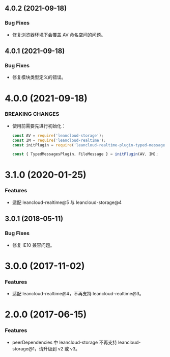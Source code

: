 <a name="4.0.2"></a>

## 4.0.2 (2021-09-18)

### Bug Fixes

- 修复浏览器环境下会覆盖 AV 命名空间的问题。

<a name="4.0.1"></a>

## 4.0.1 (2021-09-18)

### Bug Fixes

- 修复模块类型定义的错误。

<a name="4.0.0"></a>

# 4.0.0 (2021-09-18)

### BREAKING CHANGES

- 使用前需要先进行初始化：

  ```js
  const AV = require('leancloud-storage');
  const IM = require('leancloud-realtime');
  const initPlugin = require('leancloud-realtime-plugin-typed-messages');

  const { TypedMessagesPlugin, FileMessage } = initPlugin(AV, IM);
  ```

<a name="3.1.0"></a>

# 3.1.0 (2020-01-25)

### Features

- 适配 leancloud-realtime@5 与 leancloud-storage@4

<a name="3.0.1"></a>

## 3.0.1 (2018-05-11)

### Bug Fixes

- 修复 IE10 兼容问题。

<a name="3.0.0"></a>

# 3.0.0 (2017-11-02)

### Features

- 适配 leancloud-realtime@4，不再支持 leancloud-realtime@3。

<a name="2.0.0"></a>

# 2.0.0 (2017-06-15)

### Features

- peerDependencies 中 leancloud-storage 不再支持 leancloud-storage@1，请升级到 v2 或 v3。
